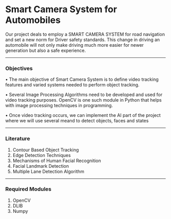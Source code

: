 # Smart Camera System for Automobiles

Our project deals to employ a SMART CAMERA SYSTEM for road
navigation and set a new norm for Driver safety standards. This change in
driving an automobile will not only make driving much more easier for newer
generation but also a safe experience.
___________________________________________________________________________________________________________________________________________________________________________________

### Objectives

• The main objective of Smart Camera System is to define video
tracking features and varied systems needed to perform object
tracking.

• Several Image Processing Algorithms need to be developed and used
for video tracking purposes. OpenCV is one such module in Python
that helps with image processing techniques in programming.

• Once video tracking occurs, we can implement the AI part of the
project where we will use several meand to detect objects, faces and states
___________________________________________________________________________________________________________________________________________________________________________________

### Literature 

1. Contour Based Object Tracking
2. Edge Detection Techniques
3. Mechanisms of Human Facial Recognition
4. Facial Landmark Detection
5. Multiple Lane Detection Algorithm
___________________________________________________________________________________________________________________________________________________________________________________

### Required Modules

1. OpenCV
2. DLIB
3. Numpy


